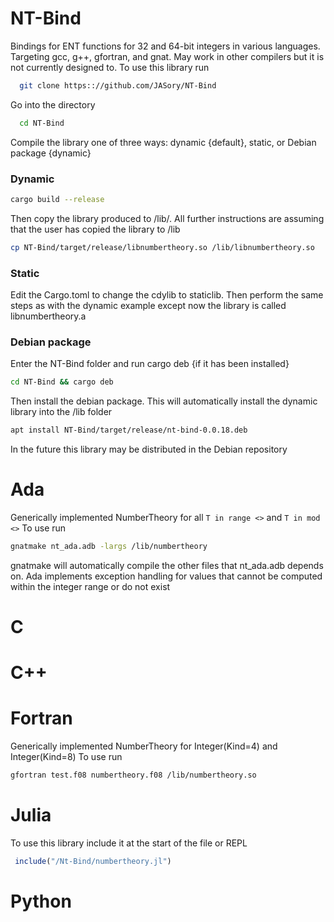 # NT-Bind
Bindings for ENT functions for 32 and 64-bit integers in various languages. Targeting gcc, g++, gfortran, and gnat. May work in other compilers but it is not currently designed to. To use this library run 
```bash
  git clone https:://github.com/JASory/NT-Bind
```
Go into the directory
```bash
  cd NT-Bind
```  
Compile the library one of three ways: dynamic {default}, static, or Debian package {dynamic}

### Dynamic 
```bash
cargo build --release
```
Then copy the library produced to /lib/. All further instructions are assuming that the user has copied the library to /lib
```bash
cp NT-Bind/target/release/libnumbertheory.so /lib/libnumbertheory.so
```
### Static
Edit the Cargo.toml to change the cdylib to staticlib. Then perform the same steps as with the dynamic example except now the library is called libnumbertheory.a

### Debian package
Enter the NT-Bind folder and run cargo deb {if it has been installed}
```bash
cd NT-Bind && cargo deb 
```
Then install the debian package. This will automatically install the dynamic library into the /lib folder
```bash
apt install NT-Bind/target/release/nt-bind-0.0.18.deb
```
In the future this library may be distributed in the Debian repository

# Ada
   Generically implemented NumberTheory for all `T in range <>` and `T in mod <>`
   To use run 
   ```bash
   gnatmake nt_ada.adb -largs /lib/numbertheory
   ```
  gnatmake will automatically compile the other files that nt_ada.adb depends on. 
  Ada implements exception handling for values that cannot be computed within the integer range or do not exist
  
# C

# C++

# Fortran
 Generically implemented NumberTheory for Integer(Kind=4) and Integer(Kind=8)
 To use run 
 ```bash
 gfortran test.f08 numbertheory.f08 /lib/numbertheory.so
 ```
# Julia
To use this library include it at the start of the file or REPL
``` julia
 include("/Nt-Bind/numbertheory.jl")
```
# Python
